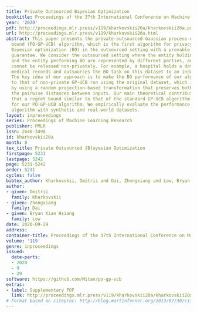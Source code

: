 ```yaml
---
title: Private Outsourced Bayesian Optimization
booktitle: Proceedings of the 37th International Conference on Machine Learning
year: '2020'
pdf: http://proceedings.mlr.press/v119/kharkovskii20a/kharkovskii20a.pdf
url: http://proceedings.mlr.press/v119/kharkovskii20a.html
abstract: This paper presents the private-outsourced-Gaussian process-upper confidence
  bound (PO-GP-UCB) algorithm, which is the first algorithm for privacy-preserving
  Bayesian optimization (BO) in the outsourced setting with a provable performance
  guarantee. We consider the outsourced setting where the entity holding the dataset
  and the entity performing BO are represented by different parties, and the dataset
  cannot be released non-privately. For example, a hospital holds a dataset of sensitive
  medical records and outsources the BO task on this dataset to an industrial AI company.
  The key idea of our approach is to make the BO performance of our algorithm similar
  to that of non-private GP-UCB run using the original dataset, which is achieved
  by using a random projection-based transformation that preserves both privacy and
  the pairwise distances between inputs. Our main theoretical contribution is to show
  that a regret bound similar to that of the standard GP-UCB algorithm can be established
  for our PO-GP-UCB algorithm. We empirically evaluate the performance of our PO-GP-UCB
  algorithm with synthetic and real-world datasets.
layout: inproceedings
series: Proceedings of Machine Learning Research
publisher: PMLR
issn: 2640-3498
id: kharkovskii20a
month: 0
tex_title: Private Outsourced {B}ayesian Optimization
firstpage: 5231
lastpage: 5242
page: 5231-5242
order: 5231
cycles: false
bibtex_author: Kharkovskii, Dmitrii and Dai, Zhongxiang and Low, Bryan Kian Hsiang
author:
- given: Dmitrii
  family: Kharkovskii
- given: Zhongxiang
  family: Dai
- given: Bryan Kian Hsiang
  family: Low
date: 2020-09-29
address: 
container-title: Proceedings of the 37th International Conference on Machine Learning
volume: '119'
genre: inproceedings
issued:
  date-parts:
  - 2020
  - 9
  - 29
software: https://github.com/Mitan/po-gp-ucb
extras:
- label: Supplementary PDF
  link: http://proceedings.mlr.press/v119/kharkovskii20a/kharkovskii20a-supp.pdf
# Format based on citeproc: http://blog.martinfenner.org/2013/07/30/citeproc-yaml-for-bibliographies/
---
```

